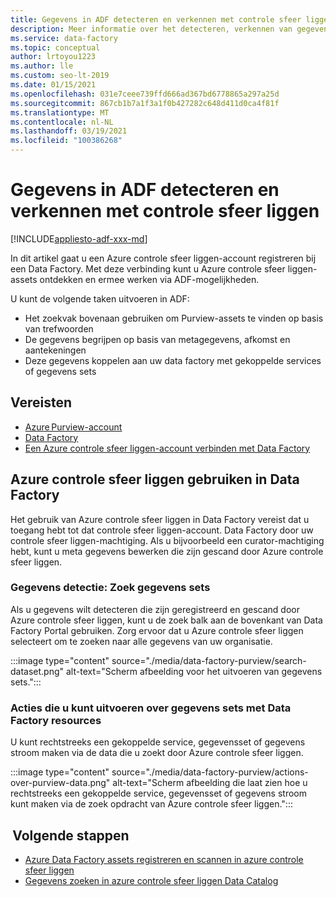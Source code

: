 ```yaml
---
title: Gegevens in ADF detecteren en verkennen met controle sfeer liggen
description: Meer informatie over het detecteren, verkennen van gegevens in Azure Data Factory met behulp van controle sfeer liggen
ms.service: data-factory
ms.topic: conceptual
author: lrtoyou1223
ms.author: lle
ms.custom: seo-lt-2019
ms.date: 01/15/2021
ms.openlocfilehash: 031e7ceee739ffd666ad367bd6778865a297a25d
ms.sourcegitcommit: 867cb1b7a1f3a1f0b427282c648d411d0ca4f81f
ms.translationtype: MT
ms.contentlocale: nl-NL
ms.lasthandoff: 03/19/2021
ms.locfileid: "100386268"
---
```

# <a name="discover-and-explore-data-in-adf-using-purview"></a>Gegevens in ADF detecteren en verkennen met controle sfeer liggen

[!INCLUDE[appliesto-adf-xxx-md](includes/appliesto-adf-xxx-md.md)]

In dit artikel gaat u een Azure controle sfeer liggen-account registreren bij een Data Factory. Met deze verbinding kunt u Azure controle sfeer liggen-assets ontdekken en ermee werken via ADF-mogelijkheden. 

U kunt de volgende taken uitvoeren in ADF: 
- Het zoekvak bovenaan gebruiken om Purview-assets te vinden op basis van trefwoorden 
- De gegevens begrijpen op basis van metagegevens, afkomst en aantekeningen 
- Deze gegevens koppelen aan uw data factory met gekoppelde services of gegevens sets 

## <a name="prerequisites"></a>Vereisten 
- [Azure Purview-account](../purview/create-catalog-portal.md) 
- [Data Factory](./quickstart-create-data-factory-portal.md) 
- [Een Azure controle sfeer liggen-account verbinden met Data Factory](./connect-data-factory-to-azure-purview.md) 

## <a name="using-azure-purview-in-data-factory"></a>Azure controle sfeer liggen gebruiken in Data Factory 

Het gebruik van Azure controle sfeer liggen in Data Factory vereist dat u toegang hebt tot dat controle sfeer liggen-account. Data Factory door uw controle sfeer liggen-machtiging. Als u bijvoorbeeld een curator-machtiging hebt, kunt u meta gegevens bewerken die zijn gescand door Azure controle sfeer liggen. 

### <a name="data-discovery-search-datasets"></a>Gegevens detectie: Zoek gegevens sets 

Als u gegevens wilt detecteren die zijn geregistreerd en gescand door Azure controle sfeer liggen, kunt u de zoek balk aan de bovenkant van Data Factory Portal gebruiken. Zorg ervoor dat u Azure controle sfeer liggen selecteert om te zoeken naar alle gegevens van uw organisatie. 

:::image type="content" source="./media/data-factory-purview/search-dataset.png" alt-text="Scherm afbeelding voor het uitvoeren van gegevens sets.":::

### <a name="actions-that-you-can-perform-over-datasets-with-data-factory-resources"></a>Acties die u kunt uitvoeren over gegevens sets met Data Factory resources 
U kunt rechtstreeks een gekoppelde service, gegevensset of gegevens stroom maken via de data die u zoekt door Azure controle sfeer liggen.

:::image type="content" source="./media/data-factory-purview/actions-over-purview-data.png" alt-text="Scherm afbeelding die laat zien hoe u rechtstreeks een gekoppelde service, gegevensset of gegevens stroom kunt maken via de zoek opdracht van Azure controle sfeer liggen.":::

##  <a name="nextsteps"></a>Volgende stappen 

- [Azure Data Factory assets registreren en scannen in azure controle sfeer liggen](../purview/register-scan-azure-synapse-analytics.md)
- [Gegevens zoeken in azure controle sfeer liggen Data Catalog](../purview/how-to-search-catalog.md)